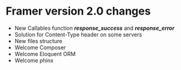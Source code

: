 # Framer version 2.0 changes

- New Callables function ***response_success*** and ***response_error***
- Solution for Content-Type header on some servers
- New files structure
- Welcome Composer
- Welcome Eloquent ORM
- Welcome phinx
